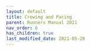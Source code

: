 ```yaml
---
layout: default
title: Crewing and Pacing
parent: Runners Manual 2021
nav_order: 6
has_children: true
last_modified_date: 2021-05-20
---
```

